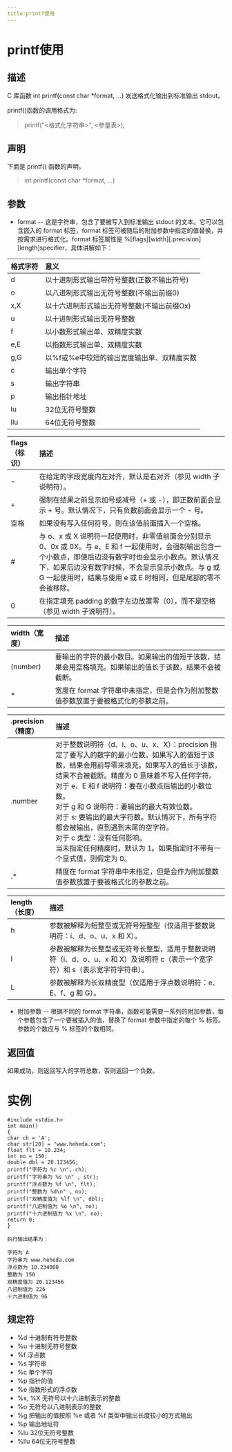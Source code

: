 ```yaml
---
title:printf使用
---
```


# printf使用


## 描述
C 库函数 int printf(const char *format, ...) 发送格式化输出到标准输出 stdout。

printf()函数的调用格式为:
> printf("<格式化字符串>", <参量表>);

## 声明

下面是 printf() 函数的声明。

> int printf(const char *format, ...)

## 参数

+ format -- 这是字符串，包含了要被写入到标准输出 stdout 的文本。它可以包含嵌入的 format 标签，format 标签可被随后的附加参数中指定的值替换，并按需求进行格式化。format 标签属性是 %[flags][width][.precision][length]specifier，具体讲解如下：

格式字符 |	意义 |
:- | :-
d |	以十进制形式输出带符号整数(正数不输出符号)
o |	以八进制形式输出无符号整数(不输出前缀0)
x,X |	以十六进制形式输出无符号整数(不输出前缀Ox)
u |	以十进制形式输出无符号整数
f |	以小数形式输出单、双精度实数
e,E |	以指数形式输出单、双精度实数
g,G |	以%f或%e中较短的输出宽度输出单、双精度实数
c |	输出单个字符
s |	输出字符串
p |	输出指针地址
lu |	32位无符号整数
llu |	64位无符号整数

flags（标识）|	描述 |
:- | :-
-	| 在给定的字段宽度内左对齐，默认是右对齐（参见 width 子说明符）。
+	| 强制在结果之前显示加号或减号（+ 或 -），即正数前面会显示 + 号。默认情况下，只有负数前面会显示一个 - 号。
空格	| 如果没有写入任何符号，则在该值前面插入一个空格。
\#	| 与 o、x 或 X 说明符一起使用时，非零值前面会分别显示 0、0x 或 0X。与 e、E 和 f 一起使用时，会强制输出包含一个小数点，即使后边没有数字时也会显示小数点。默认情况下，如果后边没有数字时候，不会显示显示小数点。与 g 或 G 一起使用时，结果与使用 e 或 E 时相同，但是尾部的零不会被移除。
0	| 在指定填充 padding 的数字左边放置零（0），而不是空格（参见 width 子说明符）。

width（宽度）	| 描述 | 
:- | :-
(number)	| 要输出的字符的最小数目。如果输出的值短于该数，结果会用空格填充。如果输出的值长于该数，结果不会被截断。
*	| 宽度在 format 字符串中未指定，但是会作为附加整数值参数放置于要被格式化的参数之前。

.precision（精度）	| 描述 | 
:- | :-
.number	| 对于整数说明符（d、i、o、u、x、X）：precision 指定了要写入的数字的最小位数。如果写入的值短于该数，结果会用前导零来填充。如果写入的值长于该数，结果不会被截断。精度为 0 意味着不写入任何字符。对于 e、E 和 f 说明符：要在小数点后输出的小数位数。<br/>对于 g 和 G 说明符：要输出的最大有效位数。<br/>对于 s: 要输出的最大字符数。默认情况下，所有字符都会被输出，直到遇到末尾的空字符。<br/>对于 c 类型：没有任何影响。<br/>当未指定任何精度时，默认为 1。如果指定时不带有一个显式值，则假定为 0。
.*	| 精度在 format 字符串中未指定，但是会作为附加整数值参数放置于要被格式化的参数之前。


length（长度）	 | 描述 | 
:- | :-
h	 | 参数被解释为短整型或无符号短整型（仅适用于整数说明符：i、d、o、u、x 和 X）。
l	 | 参数被解释为长整型或无符号长整型，适用于整数说明符（i、d、o、u、x 和 X）及说明符 c（表示一个宽字符）和 s（表示宽字符字符串）。
L	 | 参数被解释为长双精度型（仅适用于浮点数说明符：e、E、f、g 和 G）。

+ 附加参数 -- 根据不同的 format 字符串，函数可能需要一系列的附加参数，每个参数包含了一个要被插入的值，替换了 format 参数中指定的每个 % 标签。参数的个数应与 % 标签的个数相同。

## 返回值

如果成功，则返回写入的字符总数，否则返回一个负数。

# 实例

    #include <stdio.h>
    int main()
    {
    char ch = 'A';
    char str[20] = "www.heheda.com";
    float flt = 10.234;
    int no = 150;
    double dbl = 20.123456;
    printf("字符为 %c \n", ch);
    printf("字符串为 %s \n" , str);
    printf("浮点数为 %f \n", flt);
    printf("整数为 %d\n" , no);
    printf("双精度值为 %lf \n", dbl);
    printf("八进制值为 %o \n", no);
    printf("十六进制值为 %x \n", no);
    return 0;
    }

    执行输出结果为：

    字符为 A
    字符串为 www.heheda.com
    浮点数为 10.234000
    整数为 150
    双精度值为 20.123456
    八进制值为 226
    十六进制值为 96

## 规定符
+ %d 十进制有符号整数
+ %u 十进制无符号整数
+ %f 浮点数
+ %s 字符串
+ %c 单个字符
+ %p 指针的值
+ %e 指数形式的浮点数
+ %x, %X 无符号以十六进制表示的整数
+ %o 无符号以八进制表示的整数
+ %g 把输出的值按照 %e 或者 %f 类型中输出长度较小的方式输出
+ %p 输出地址符
+ %lu 32位无符号整数
+ %llu 64位无符号整数